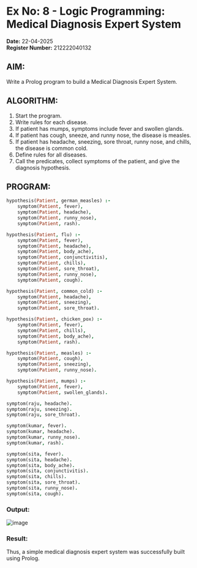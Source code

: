 # Ex No: 8 - Logic Programming: Medical Diagnosis Expert System

**Date:** 22-04-2025  
**Register Number:** 212222040132 

## AIM:  
Write a Prolog program to build a Medical Diagnosis Expert System.

## ALGORITHM:  
1. Start the program.  
2. Write rules for each disease.  
3. If patient has mumps, symptoms include fever and swollen glands.  
4. If patient has cough, sneeze, and runny nose, the disease is measles.  
5. If patient has headache, sneezing, sore throat, runny nose, and chills, the disease is common cold.  
6. Define rules for all diseases.  
7. Call the predicates, collect symptoms of the patient, and give the diagnosis hypothesis.

## PROGRAM:
```prolog
hypothesis(Patient, german_measles) :-
    symptom(Patient, fever),
    symptom(Patient, headache),
    symptom(Patient, runny_nose),
    symptom(Patient, rash).

hypothesis(Patient, flu) :-
    symptom(Patient, fever),
    symptom(Patient, headache),
    symptom(Patient, body_ache),
    symptom(Patient, conjunctivitis),
    symptom(Patient, chills),
    symptom(Patient, sore_throat),
    symptom(Patient, runny_nose),
    symptom(Patient, cough).

hypothesis(Patient, common_cold) :-
    symptom(Patient, headache),
    symptom(Patient, sneezing),
    symptom(Patient, sore_throat).

hypothesis(Patient, chicken_pox) :-
    symptom(Patient, fever),
    symptom(Patient, chills),
    symptom(Patient, body_ache),
    symptom(Patient, rash).

hypothesis(Patient, measles) :-
    symptom(Patient, cough),
    symptom(Patient, sneezing),
    symptom(Patient, runny_nose).

hypothesis(Patient, mumps) :-
    symptom(Patient, fever),
    symptom(Patient, swollen_glands).

symptom(raju, headache).
symptom(raju, sneezing).
symptom(raju, sore_throat).

symptom(kumar, fever).
symptom(kumar, headache).
symptom(kumar, runny_nose).
symptom(kumar, rash).

symptom(sita, fever).
symptom(sita, headache).
symptom(sita, body_ache).
symptom(sita, conjunctivitis).
symptom(sita, chills).
symptom(sita, sore_throat).
symptom(sita, runny_nose).
symptom(sita, cough).
```

### Output:
![image](https://github.com/user-attachments/assets/6b3b8da9-01fb-4e93-88e2-333fe4b808c2)

### Result:
Thus, a simple medical diagnosis expert system was successfully built using Prolog.
